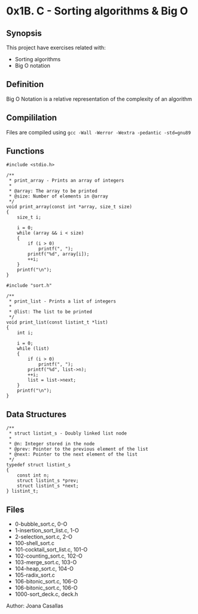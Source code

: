 # 0x1B. C - Sorting algorithms & Big O

## Synopsis
This project have exercises related with:
* Sorting algorithms
* Big O notation

## Definition
Big O Notation is a relative representation of the complexity of an algorithm

## Compililation
Files are compiled using `gcc -Wall -Werror -Wextra -pedantic -std=gnu89`

## Functions
```#include <stdlib.h>
#include <stdio.h>

/**
 * print_array - Prints an array of integers
 *
 * @array: The array to be printed
 * @size: Number of elements in @array
 */
void print_array(const int *array, size_t size)
{
    size_t i;

    i = 0;
    while (array && i < size)
    {
        if (i > 0)
            printf(", ");
        printf("%d", array[i]);
        ++i;
    }
    printf("\n");
}
```

```#include <stdio.h>
#include "sort.h"

/**
 * print_list - Prints a list of integers
 *
 * @list: The list to be printed
 */
void print_list(const listint_t *list)
{
    int i;

    i = 0;
    while (list)
    {
        if (i > 0)
            printf(", ");
        printf("%d", list->n);
        ++i;
        list = list->next;
    }
    printf("\n");
}
```

## Data Structures
```
/**
 * struct listint_s - Doubly linked list node
 *
 * @n: Integer stored in the node
 * @prev: Pointer to the previous element of the list
 * @next: Pointer to the next element of the list
 */
typedef struct listint_s
{
    const int n;
    struct listint_s *prev;
    struct listint_s *next;
} listint_t;
```

## Files
* 0-bubble_sort.c, 0-O
* 1-insertion_sort_list.c, 1-O
* 2-selection_sort.c, 2-O
* 100-shell_sort.c
* 101-cocktail_sort_list.c, 101-O
* 102-counting_sort.c, 102-O
* 103-merge_sort.c, 103-O
* 104-heap_sort.c, 104-O
* 105-radix_sort.c
* 106-bitonic_sort.c, 106-O
* 106-bitonic_sort.c, 106-O
* 1000-sort_deck.c, deck.h

Author: Joana Casallas